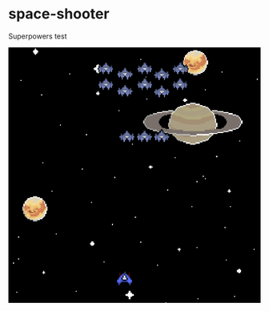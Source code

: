 # space-shooter
Superpowers test


![](https://raw.githubusercontent.com/rhyhorn/space-shooter/master/screen.png)
